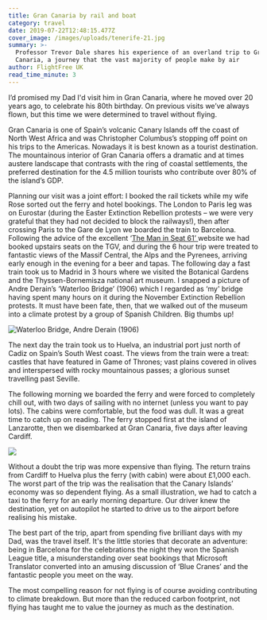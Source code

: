 ```yaml
---
title: Gran Canaria by rail and boat
category: travel
date: 2019-07-22T12:48:15.477Z
cover_image: /images/uploads/tenerife-21.jpg
summary: >-
  Professor Trevor Dale shares his experience of an overland trip to Gran
  Canaria, a journey that the vast majority of people make by air
author: FlightFree UK
read_time_minute: 3
---
```

I’d promised my Dad I'd visit him in Gran Canaria, where he moved over 20 years ago, to celebrate his 80th birthday. On previous visits we’ve always flown, but this time we were determined to travel without flying. 

Gran Canaria is one of Spain’s volcanic Canary Islands off the coast of North West Africa and was Christopher Columbus’s stopping off point on his trips to the Americas. Nowadays it is best known as a tourist destination. The mountainous interior of Gran Canaria offers a dramatic and at times austere landscape that contrasts with the ring of coastal settlements, the preferred destination for the 4.5 million tourists who contribute over 80% of the island’s GDP.

Planning our visit was a joint effort: I booked the rail tickets while my wife Rose sorted out the ferry and hotel bookings. The London to Paris leg was on Eurostar (during the Easter Extinction Rebellion protests – we were very grateful that they had not decided to block the railways!), then after crossing Paris to the Gare de Lyon we boarded the train to Barcelona. Following the advice of the excellent ‘[The Man in Seat 61’ ](https://www.seat61.com/)website we had booked upstairs seats on the TGV, and during the 6 hour trip were treated to fantastic views of the Massif Central, the Alps and the Pyrenees, arriving early enough in the evening for a beer and tapas. The following day a fast train took us to Madrid in 3 hours where we visited the Botanical Gardens and the Thyssen-Bornemisza national art museum. I snapped a picture of Andre Derain’s ‘Waterloo Bridge’ (1906) which I regarded as ‘my' bridge having spent many hours on it during the November Extinction Rebellion protests. It must have been fate, then, that we walked out of the museum into a climate protest by a group of Spanish Children. Big thumbs up!

![](/images/uploads/979194_ae83560c09d3475ba6c3406f0cf101d2_mv2_d_4032_3024_s_4_2.webp "Waterloo Bridge, Andre Derain (1906)")

The next day the train took us to Huelva, an industrial port just north of Cadiz on Spain’s South West coast. The views from the train were a treat: castles that have featured in Game of Thrones; vast plains covered in olives and interspersed with rocky mountainous passes; a glorious sunset travelling past Seville. 

The following morning we boarded the ferry and were forced to completely chill out, with two days of sailing with no internet (unless you want to pay lots). The cabins were comfortable, but the food was dull. It was a great time to catch up on reading. The ferry stopped first at the island of Lanzarotte, then we disembarked at Gran Canaria, five days after leaving Cardiff. 

![](/images/uploads/979194_0eedd060f7e54665b04d00658380026a_mv2_d_4032_3024_s_4_2.webp)

Without a doubt the trip was more expensive than flying. The return trains from Cardiff to Huelva plus the ferry (with cabin) were about £1,000 each. The worst part of the trip was the realisation that the Canary Islands’ economy was so dependent flying. As a small illustration, we had to catch a taxi to the ferry for an early morning departure. Our driver knew the destination, yet on autopilot he started to drive us to the airport before realising his mistake.

The best part of the trip, apart from spending five brilliant days with my Dad, was the travel itself. It's the little stories that decorate an adventure: being in Barcelona for the celebrations the night they won the Spanish League title, a misunderstanding over seat bookings that Microsoft Translator converted into an amusing discussion of ‘Blue Cranes’ and the fantastic people you meet on the way.

The most compelling reason for not flying is of course avoiding contributing to climate breakdown. But more than the reduced carbon footprint, not flying has taught me to value the journey as much as the destination.
